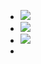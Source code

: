 - ![](https://remnote-user-data.s3.amazonaws.com/rO62Q-8zel5ZmVoxKvuWylcvnmW22_cMZ_4A52BH8HxOsdcrSFfq7zsftZ9INgyLtPLPacYpgDHNzjmbuMdSWyMX0SvGKzLrMy1YQjQonjfsQy6er2Ce_42Jc5M02IwM.png) 
- ![](https://remnote-user-data.s3.amazonaws.com/rnx36cf_finN56807Gi_q4MwyoJMaSNaF7qvF9wly-dPCxBmQi2bI4sZV4Asu-7veDxibCCq0BpkpI8qhmtnvhJGlGdjXBUE7xOejLLAfsU2pJYkNVK9J5dkEzHRmNqk.png) 
- ![](https://remnote-user-data.s3.amazonaws.com/IRfdJlnC_EMDjD3rmIjhTIeFiRE9kfb_-4t_YpzO5fgVRaizEkVCT4TDl2hkiDt9miyGlGAlu1tFWuRwbu6lpkwa_rt7CMVGex9FJUl1oYkzLrjBgTbChoZ_dfpSrx4I.png) 
- 
